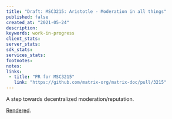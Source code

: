 ```yaml
---
title: "Draft: MSC3215: Aristotle - Moderation in all things"
published: false
created_at: "2021-05-24"
description:
keywords: work-in-progress
client_stats:
server_stats:
sdk_stats:
services_stats:
footnotes:
notes:
links:
 - title: "PR for MSC3215"
   link: "https://github.com/matrix-org/matrix-doc/pull/3215"
---
```

A step towards decentralized moderation/reputation.

[Rendered](https://github.com/Yoric/matrix-doc/blob/aristotle/proposals/3215-towards-decentralized-moderation.md).
